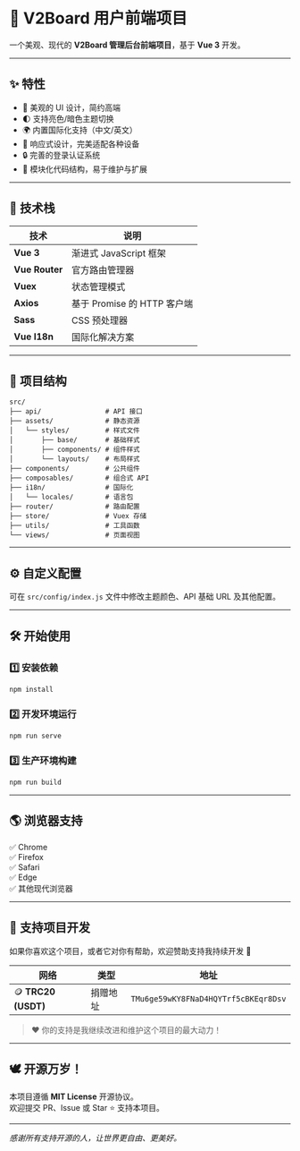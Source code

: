 # 🚀 V2Board 用户前端项目

一个美观、现代的 **V2Board 管理后台前端项目**，基于 **Vue 3** 开发。

---

## ✨ 特性

- 🎨 美观的 UI 设计，简约高端  
- 🌓 支持亮色/暗色主题切换  
- 🌍 内置国际化支持（中文/英文）  
- 📱 响应式设计，完美适配各种设备  
- 🔒 完善的登录认证系统  
- 🚀 模块化代码结构，易于维护与扩展  

---

## 🧩 技术栈

| 技术           | 说明                     |
|----------------|--------------------------|
| **Vue 3**      | 渐进式 JavaScript 框架   |
| **Vue Router** | 官方路由管理器           |
| **Vuex**       | 状态管理模式             |
| **Axios**      | 基于 Promise 的 HTTP 客户端 |
| **Sass**       | CSS 预处理器             |
| **Vue I18n**   | 国际化解决方案           |

---

## 📂 项目结构

```
src/
├── api/                # API 接口
├── assets/             # 静态资源
│   └── styles/         # 样式文件
│       ├── base/       # 基础样式
│       ├── components/ # 组件样式
│       └── layouts/    # 布局样式
├── components/         # 公共组件
├── composables/        # 组合式 API
├── i18n/               # 国际化
│   └── locales/        # 语言包
├── router/             # 路由配置
├── store/              # Vuex 存储
├── utils/              # 工具函数
└── views/              # 页面视图
```

---
## ⚙️ 自定义配置

可在 `src/config/index.js` 文件中修改主题颜色、API 基础 URL 及其他配置。

---
## 🛠️ 开始使用

### 1️⃣ 安装依赖
```bash
npm install
```

### 2️⃣ 开发环境运行
```bash
npm run serve
```

### 3️⃣ 生产环境构建
```bash
npm run build
```

---



## 🌎 浏览器支持

✅ Chrome  
✅ Firefox  
✅ Safari  
✅ Edge  
✅ 其他现代浏览器  

---

## 💖 支持项目开发

如果你喜欢这个项目，或者它对你有帮助，欢迎赞助支持我持续开发 🙏

| 网络                | 类型       | 地址                                         |
|--------------------|------------|----------------------------------------------|
| 🪙 **TRC20 (USDT)** | 捐赠地址   | `TMu6ge59wKY8FNaD4HQYTrf5cBKEqr8Dsv` |

> ❤️ 你的支持是我继续改进和维护这个项目的最大动力！

---

## 🕊️ 开源万岁！

本项目遵循 **MIT License** 开源协议。  
欢迎提交 PR、Issue 或 Star ⭐ 支持本项目。

---

_感谢所有支持开源的人，让世界更自由、更美好。_
